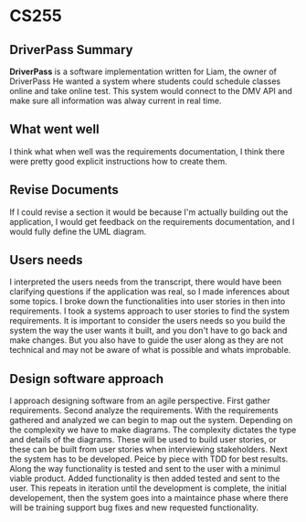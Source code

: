 # CS255

## DriverPass Summary

**DriverPass** is a software implementation written for Liam, the owner of DriverPass
He wanted a system where students could schedule classes online and take online test.
This system would connect to the DMV API and make sure all information was alway current in real time.

## What went well

I think what when well was the requirements documentation, I think there were pretty good explicit instructions how to create them.

## Revise Documents

If I could revise a section it would be because I'm actually building out the application, I would get feedback on the requirements documentation, and I would fully define the UML diagram.

## Users needs

I interpreted the users needs from the transcript, there would have been clarifying questions if the application was real, so I made inferences about some topics. I broke down the functionalities into user stories in then into requirements. I took a systems approach to user stories to find the system requirements. It is important to consider the users needs so you build the system the way the user wants it built, and you don't have to go back and make changes. But you also have to guide the user along as they are not technical and may not be aware of what is possible and whats improbable.

## Design software approach

I approach designing software from an agile perspective. First gather requirements. Second analyze the requirements. With the requirements gathered and analyzed we can begin to map out the system. Depending on the complexity we have to make diagrams. The complexity dictates the type and details of the diagrams. These will be used to build user stories, or these can be built from user stories when interviewing stakeholders. Next the system has to be developed. Peice by piece with TDD for best results. Along the way functionality is tested and sent to the user with a minimul viable product. Added functionality is then added tested and sent to the user. This repeats in iteration until the development is complete, the initial developement, then the system goes into a maintaince phase where there will be training support bug fixes and new requested functionality. 
